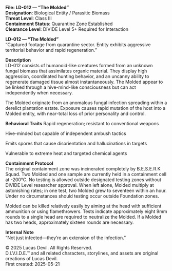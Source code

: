 **File: LD-012 — “The Molded”**  
**Designation**: Biological Entity / Parasitic Biomass  
**Threat Level**: Class III  
**Containment Status**: Quarantine Zone Established  
**Clearance Level**: DIVIDE Level 5+ Required for Interaction  

**LD-012 — “The Molded”**  
“Captured footage from quarantine sector. Entity exhibits aggressive territorial behavior and rapid regeneration.”  

**Description**  
LD-012 consists of humanoid-like creatures formed from an unknown fungal biomass that assimilates organic material. They display high aggression, coordinated hunting behavior, and an uncanny ability to regenerate damaged tissue almost instantaneously. The Molded appear to be linked through a hive-mind-like consciousness but can act independently when necessary.  

The Molded originate from an anomalous fungal infection spreading within a derelict plantation estate. Exposure causes rapid mutation of the host into a Molded entity, with near-total loss of prior personality and control.  

**Behavioral Traits**
Rapid regeneration; resistant to conventional weapons  

Hive-minded but capable of independent ambush tactics  

Emits spores that cause disorientation and hallucinations in targets  

Vulnerable to extreme heat and targeted chemical agents  

**Containment Protocol**  
The original containment zone was incinerated completely by B.E.S.E.R.K Squad. Two Molded and one sample are currently held in a containment cell at -200°C. No testing is allowed outside designated testing zones without DIVIDE Level researcher approval. When left alone, Molded multiply at astonishing rates; in one test, two Molded grew to seventeen within an hour. Under no circumstances should testing occur outside Foundation zones.  

Molded can be killed relatively easily by aiming at the head with sufficient ammunition or using flamethrowers. Tests indicate approximately eight 9mm rounds to a single head are required to neutralize the Molded. If a Molded has two heads, approximately sixteen rounds are necessary.  

**Internal Note**  
“Not just infected—they’re an extension of the infection.”  




© 2025 Lucas Devil. All Rights Reserved.  
D.I.V.I.D.E.™ and all related characters, storylines, and assets are original creations of Lucas Devil.  
First created: 2025-05-21  
